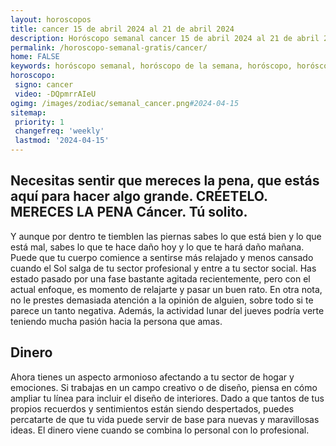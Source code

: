 ```yaml
---
layout: horoscopos
title: cancer 15 de abril 2024 al 21 de abril 2024 
description: Horóscopo semanal cancer 15 de abril 2024 al 21 de abril 2024. Necesitas sentir que mereces la pena, que estás aquí para hacer algo grande. CRÉETELO. MERECES LA PENA Cáncer. Tú solito.
permalink: /horoscopo-semanal-gratis/cancer/
home: FALSE
keywords: horóscopo semanal, horóscopo de la semana, horóscopo, horóscopo gratis,horóscopos, horóscopo esperanza gracia, horoscopos cancer la semana, horóscopos gratis, Tarot, Astrologia, Zodíaco, cancer, horoscopo gratis, semanal
horoscopo:
 signo: cancer
 video: -DQpmrrAIeU
ogimg: /images/zodiac/semanal_cancer.png#2024-04-15
sitemap:
 priority: 1
 changefreq: 'weekly'
 lastmod: '2024-04-15'
---
```




## Necesitas sentir que mereces la pena, que estás aquí para hacer algo grande. CRÉETELO. MERECES LA PENA Cáncer. Tú solito.

Y aunque por dentro te tiemblen las piernas sabes lo que está bien y lo que está mal, sabes lo que te hace daño hoy y lo que te hará daño mañana.
Puede que tu cuerpo comience a sentirse más relajado y menos cansado cuando el Sol salga de tu sector profesional y entre a tu sector social. Has estado pasado por una fase bastante agitada recientemente, pero con el actual enfoque, es momento de relajarte y pasar un buen rato. En otra nota, no le prestes demasiada atención a la opinión de alguien, sobre todo si te parece un tanto negativa. Además, la actividad lunar del jueves podría verte teniendo mucha pasión hacia la persona que amas.

## Dinero

Ahora tienes un aspecto armonioso afectando a tu sector de hogar y emociones. Si trabajas en un campo creativo o de diseño, piensa en cómo ampliar tu línea para incluir el diseño de interiores. Dado a que tantos de tus propios recuerdos y sentimientos están siendo despertados, puedes percatarte de que tu vida puede servir de base para nuevas y maravillosas ideas. El dinero viene cuando se combina lo personal con lo profesional.